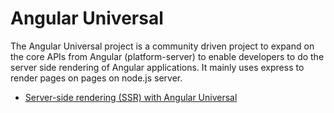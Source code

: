 # Angular Universal

The Angular Universal project is a community driven project to expand on the core APIs from Angular (platform-server) to enable developers to do the server side rendering of Angular applications. It mainly uses express to render pages on pages on node.js server.

- [Server-side rendering (SSR) with Angular Universal](https://angular.io/guide/universal)
